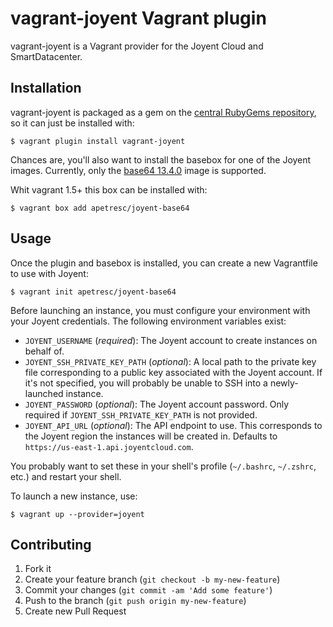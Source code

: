 # vagrant-joyent Vagrant plugin

vagrant-joyent is a Vagrant provider for the Joyent Cloud and SmartDatacenter.

## Installation

vagrant-joyent is packaged as a gem on the [central RubyGems
repository](https://rubygems.org/gems/vagrant-joyent), so it can just be
installed with:

    $ vagrant plugin install vagrant-joyent

Chances are, you'll also want to install the basebox for one of the
Joyent images. Currently, only the [base64 13.4.0](http://wiki.joyent.com/wiki/display/jpc2/SmartMachine+Base#SmartMachineBase-13.4.0) image is supported.

Whit vagrant 1.5+ this box can be installed with:

    $ vagrant box add apetresc/joyent-base64

## Usage

Once the plugin and basebox is installed, you can create a new
Vagrantfile to use with Joyent:

    $ vagrant init apetresc/joyent-base64

Before launching an instance, you must configure your environment with
your Joyent credentials. The following environment variables exist:

  * `JOYENT_USERNAME` (_required_): The Joyent account to create
    instances on behalf of.
  * `JOYENT_SSH_PRIVATE_KEY_PATH` (_optional_): A local path to the
    private key file corresponding to a public key associated with the
    Joyent account. If it's not specified, you will probably be unable
    to SSH into a newly-launched instance.
  * `JOYENT_PASSWORD` (_optional_): The Joyent account password. Only
    required if `JOYENT_SSH_PRIVATE_KEY_PATH` is not provided.
  * `JOYENT_API_URL` (_optional_): The API endpoint to use. This
    corresponds to the Joyent region the instances will be created in.
    Defaults to `https://us-east-1.api.joyentcloud.com`.

You probably want to set these in your shell's profile (`~/.bashrc`,
`~/.zshrc`, etc.) and restart your shell.

To launch a new instance, use:

    $ vagrant up --provider=joyent

## Contributing

1. Fork it
2. Create your feature branch (`git checkout -b my-new-feature`)
3. Commit your changes (`git commit -am 'Add some feature'`)
4. Push to the branch (`git push origin my-new-feature`)
5. Create new Pull Request
